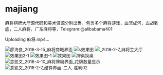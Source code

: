 # majiang
麻将棋牌大厅源代码和美术资源分别出售，包含多个麻将游戏，血流成河，血战到底，二人麻将，广东麻将等，Telegram:@alibabama401


Uploading 麻将.mp4…

![廖海良_2018-3-15_麻将商城界面](https://github.com/user-attachments/assets/f939fb3c-4c3c-4819-a16d-1e63422eba5d)
![s效果图](https://github.com/user-attachments/assets/0322e47b-b7e1-4168-b08b-ad593a9bfc85)
![_2018-2-7_麻将主大厅](https://github.com/user-attachments/assets/6fcb3730-dff8-4eda-9a40-b4e9fc9e9bf2)
![效果图2-1](https://github.com/user-attachments/assets/e2ecb50b-4a03-479d-b43f-1b54d6ac9667)
![效果图-1](https://github.com/user-attachments/assets/f3a728b9-572d-431f-8e58-efbb8e8ed22c)
![效果图](https://github.com/user-attachments/assets/fd76e4e3-b1b3-4262-8f3f-1c6867b9ec7d)
![牌桌换桌](https://github.com/user-attachments/assets/4fd7c070-1da4-469e-abf5-af3a407750d2)
![念凯文_2018-4-10_麻将牌局界面_花牌数量显示](https://github.com/user-attachments/assets/653239d1-a2bf-4410-821d-54ab0e104cb6)
![念凯文_2018-2-7_结算界面-二人-胜利02](https://github.com/user-attachments/assets/86ff50f2-37ac-4ed3-9b7e-419c245521de)
